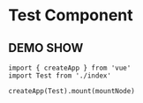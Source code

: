 # Test Component

## DEMO SHOW

```tsx
import { createApp } from 'vue'
import Test from './index'

createApp(Test).mount(mountNode)
```
